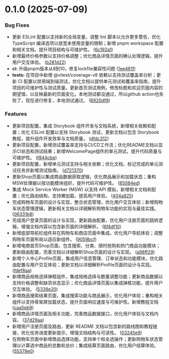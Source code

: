 # 0.1.0 (2025-07-09)


### Bug Fixes

* 更新 ESLint 配置以支持新的全局变量，调整 lint 脚本以允许更多警告，优化 TypeScript 编译选项以放宽未使用变量的限制；新增 pnpm workspace 配置和相关文档，提升项目结构与可维护性。 ([6c192a1](https://github.com/ubuntutester202/wechat-shop/commit/6c192a1528caae65c433f05631fb49e8dbdff230))
* 新增最终价格参数以支持价格调整；优化商品详情页面的确认处理逻辑，提升用户交互体验。 ([b281d22](https://github.com/ubuntutester202/wechat-shop/commit/b281d222c5503337c1bb80ea31bcd9ae8c080c7a))
* **ci:** 升级pnpm版本从8到10，修复lockfile兼容性问题 ([1ee461f](https://github.com/ubuntutester202/wechat-shop/commit/1ee461f4c48ee983849b401b1fa6357dc8183612))
* **tests:**  在项目中新增 @vitest/coverage-v8 依赖以支持测试覆盖率分析；更新 CI 配置以禁用端到端测试，优化文档以提供单元测试和覆盖率指南，提升项目的可维护性与测试质量。更新首页测试用例，修改标题和欢迎页面内容的期望值，以反映最新的页面变化。本地测试都没通过，所以github action也失败了，现在进行修复，本地测试通过。 ([6920df9](https://github.com/ubuntutester202/wechat-shop/commit/6920df9afc6881cf4c3dade9b189a36bd21c8f5e))


### Features

* 更新项目配置，集成 Storybook 组件开发与文档系统，新增相关依赖和配置；优化 ESLint 配置以支持 Storybook 测试，更新文档以包含 Storybook 教程，提升组件开发效率与文档质量。 ([dfdc312](https://github.com/ubuntutester202/wechat-shop/commit/dfdc3121564ee42a38d9876893b2b05be4712c78))
* 更新项目配置，新增测试覆盖率支持与CI/CD工作流；优化README文档以显示CI状态和测试结果；新增WelcomePage组件的单元测试，提升代码质量与可维护性。 ([f844cbe](https://github.com/ubuntutester202/wechat-shop/commit/f844cbecdeaac5b980dcb4c80308417c92f07aee))
* 更新项目配置，新增单元测试支持与相关依赖；优化文档，标记完成的单元测试任务并新增测试指南。 ([d721370](https://github.com/ubuntutester202/wechat-shop/commit/d7213708e61ef466fb97a3133c60e0f356f0b8cf))
* 更新Shop页面以集成商品数据获取逻辑，优化商品展示和加载状态；重构MSW处理器以按功能模块组织，提升代码可维护性。 ([85084ed](https://github.com/ubuntutester202/wechat-shop/commit/85084ed347daf3f21cd8ff7d51180221e106c517))
* 集成 Mock Service Worker (MSW) 以支持 API 模拟，新增相关文档和配置；优化路由结构，支持懒加载，提高用户体验。 ([404a825](https://github.com/ubuntutester202/wechat-shop/commit/404a825e0d938a519c4fa0a81fd7206378cb8d8c))
* 完成购物车页面的设计与实现，整合状态管理，优化用户交互体验；新增购物车状态管理逻辑，更新相关文档以详细解析购物车功能的实现与最佳实践。 ([06331b8](https://github.com/ubuntutester202/wechat-shop/commit/06331b859c9ecb368f6a7eabd3582a1f74d36266))
* 完成用户登录页面的设计与实现，更新路由配置，优化用户注册页面的跳转逻辑，增强文档内容以包含新页面的详细解析。 ([6f4df10](https://github.com/ubuntutester202/wechat-shop/commit/6f4df1028765288e48ce3ec64304bedbf1f664fa))
* 新增底部导航栏组件并在购物车和商店页面中集成，优化用户导航体验；调整购物车页面布局以适应新组件。 ([9059bcf](https://github.com/ubuntutester202/wechat-shop/commit/9059bcfe0262c3f7345ba1e46dd6b10458644db6))
* 新增电商首页Shop页面，包含搜索、分类、限时抢购和热门商品功能模块；更新路由配置，完善文档以详细解析Shop页面的设计与实现。 ([a98ff29](https://github.com/ubuntutester202/wechat-shop/commit/a98ff29d09c1d84053e4b971b15456f96bb40cd5))
* 新增个人中心Profile页面，集成用户信息管理、订单状态和功能模块，优化路由配置与用户交互体验；更新文档以详细解析Profile页面的设计与实现。 ([fdef8aa](https://github.com/ubuntutester202/wechat-shop/commit/fdef8aa2eb4459b5e44e979dd4adc3a95d7b1cff))
* 新增商品规格选择弹框组件，集成规格选择与数量调整功能；更新商品数据以支持价格调整和缺货状态显示；优化商品详情页面以集成弹框功能，提升用户交互体验。 ([5339e20](https://github.com/ubuntutester202/wechat-shop/commit/5339e207c0907f27a66f2c396e1f534712d005d5))
* 新增商品搜索结果页面，集成搜索功能与商品展示，优化用户体验；重构相关组件以支持骨架屏加载状态，提升页面响应速度与可维护性。新增教程文档 ([caa5eb9](https://github.com/ubuntutester202/wechat-shop/commit/caa5eb9fa1b8880e20ed96af1b70cc9ba9373366))
* 新增商品详情页面及相关功能，完善商品数据接口，优化用户体验与文档内容。 ([37d29aa](https://github.com/ubuntutester202/wechat-shop/commit/37d29aa41c65e8f0d57d60ecd3eeee46d3615cc1))
* 新增用户注册页面及路由，更新 README 文档以包含新的路线图和教程链接，优化任务进度更新提示，增强文档结构与可读性。 ([03245e9](https://github.com/ubuntutester202/wechat-shop/commit/03245e93094f57cb60bf6643ceac3d550262ca40))
* 在购物车页面中新增商品选择功能，支持单个和全选操作；更新购物车状态管理以计算选中商品的总数和总价；集成结算页面路由，优化用户结算体验。 ([55379e0](https://github.com/ubuntutester202/wechat-shop/commit/55379e08b8869ee8f3ce10e7ab87541238264d3a))



